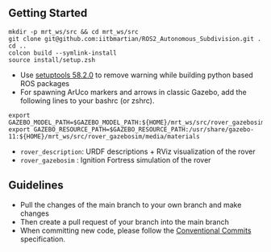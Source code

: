## Getting Started
```console
mkdir -p mrt_ws/src && cd mrt_ws/src
git clone git@github.com:iitbmartian/ROS2_Autonomous_Subdivision.git .
cd ..
colcon build --symlink-install
source install/setup.zsh
```
- Use [setuptools 58.2.0](https://pypi.org/project/setuptools/58.2.0/) to remove warning while building python based ROS packages
- For spawning ArUco markers and arrows in classic Gazebo, add the following lines to your bashrc (or zshrc).
```
export GAZEBO_MODEL_PATH=$GAZEBO_MODEL_PATH:${HOME}/mrt_ws/src/rover_gazebosim/model_editor_models
export GAZEBO_RESOURCE_PATH=$GAZEBO_RESOURCE_PATH:/usr/share/gazebo-11:${HOME}/mrt_ws/src/rover_gazebosim/media/materials
```
- `rover_description`: URDF descriptions + RViz visualization of the rover
-  `rover_gazebosim` : Ignition Fortress simulation of the rover
## Guidelines
- Pull the changes of the main branch to your own branch and make changes
- Then create a pull request of your branch into the main branch  
- When committing new code, please follow the [Conventional Commits](https://www.conventionalcommits.org/en/v1.0.0/) specification.



